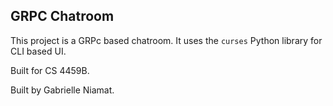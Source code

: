 ## GRPC Chatroom

This project is a GRPc based chatroom. It uses the `curses` Python library for CLI based UI.

Built for CS 4459B.

Built by Gabrielle Niamat.
